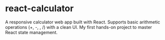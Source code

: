 # react-calculator
 A responsive calculator web app built with React. Supports basic arithmetic operations (+, -, , /) with a clean UI. My first hands-on project to master React state management.

